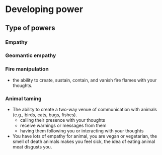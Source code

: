 # Developing power

## Type of powers



### Empathy



### Geomantic empathy



### Fire manipulation

* the ability to create, sustain, contain, and vanish fire flames with your thoughts.

### Animal taming

* The ability to create a two-way venue of communication with animals (e.g., birds, cats, bugs, fishes).
  * calling their presence with your thoughts
  * receive warnings or messages from them
  * having them following you or interacting with your thoughts
* You have lots of empathy for animal, you are vegan or vegetarian, the smell of death animals makes you feel sick, the idea of eating animal meat disgusts you.
